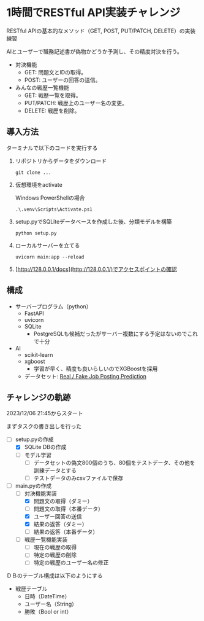 # 1時間でRESTful API実装チャレンジ
RESTful APIの基本的なメソッド（GET, POST, PUT/PATCH, DELETE）の実装練習

AIとユーザーで職務記述書が偽物かどうか予測し、その精度対決を行う。
- 対決機能
  - GET: 問題文とIDの取得。
  - POST: ユーザーの回答の送信。
- みんなの戦歴一覧機能
  - GET: 戦歴一覧を取得。
  - PUT/PATCH: 戦歴上のユーザー名の変更。
  - DELETE: 戦歴を削除。

## 導入方法
ターミナルで以下のコードを実行する
1. リポジトリからデータをダウンロード
    ```terminal
    git clone ...
    ```
2. 仮想環境をactivate

    Windows PowerShellの場合
    ```terminal
    .\.venv\Scripts\Activate.ps1
    ```
3. setup.pyでSQLiteデータベースを作成した後、分類モデルを構築
    ```
    python setup.py
    ```
4. ローカルサーバーを立てる
    ```terminal
    uvicorn main:app --reload
    ```
5. [http://128.0.0.1/docs](http://128.0.0.1/)でアクセスポイントの確認

## 構成
- サーバープログラム（python）
  - FastAPI
  - uvicorn
  - SQLite
    - PostgreSQLも候補だったがサーバー複数にする予定はないのでこれで十分
- AI
  - scikit-learn
  - xgboost
    - 学習が早く、精度も良いらしいのでXGBoostを採用
  - データセット: [Real / Fake Job Posting Prediction](https://www.kaggle.com/datasets/shivamb/real-or-fake-fake-jobposting-prediction)

## チャレンジの軌跡
2023/12/06 21:45からスタート

まずタスクの書き出しを行った
- [ ] setup.pyの作成
  - [x] SQLite DBの作成
  - [ ] モデル学習
    - [ ] データセットの偽文800個のうち、80個をテストデータ、その他を訓練データとする
    - [ ] テストデータのみcsvファイルで保存
- [ ] main.pyの作成
  - [ ] 対決機能実装
    - [x] 問題文の取得（ダミー）
    - [ ] 問題文の取得（本番データ）
    - [x] ユーザー回答の送信
    - [x] 結果の返答（ダミー）
    - [ ] 結果の返答（本番データ）
  - [ ] 戦歴一覧機能実装
    - [ ] 現在の戦歴の取得
    - [ ] 特定の戦歴の削除
    - [ ] 特定の戦歴のユーザー名の修正

ＤＢのテーブル構成は以下のようにする
- 戦歴テーブル
  - 日時（DateTime）
  - ユーザー名（String）
  - 勝敗（Bool or int）
